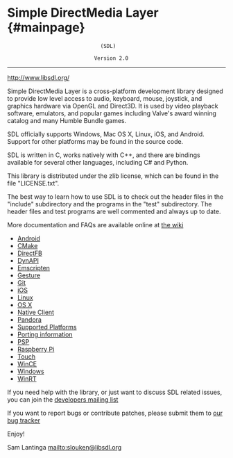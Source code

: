 Simple DirectMedia Layer {#mainpage}
========================

                                  (SDL)

                                Version 2.0

---
http://www.libsdl.org/

Simple DirectMedia Layer is a cross-platform development library designed
to provide low level access to audio, keyboard, mouse, joystick, and graphics
hardware via OpenGL and Direct3D. It is used by video playback software,
emulators, and popular games including Valve's award winning catalog
and many Humble Bundle games.

SDL officially supports Windows, Mac OS X, Linux, iOS, and Android.
Support for other platforms may be found in the source code.

SDL is written in C, works natively with C++, and there are bindings 
available for several other languages, including C# and Python.

This library is distributed under the zlib license, which can be found
in the file "LICENSE.txt".

The best way to learn how to use SDL is to check out the header files in
the "include" subdirectory and the programs in the "test" subdirectory.
The header files and test programs are well commented and always up to date.

More documentation and FAQs are available online at [the wiki](https://github.com/libsdl-org/SDL/wiki/)

- [Android](README-android.md)
- [CMake](README-cmake.md)
- [DirectFB](README-directfb.md)
- [DynAPI](README-dynapi.md)
- [Emscripten](README-emscripten.md)
- [Gesture](README-gesture.md)
- [Git](README-git.md)
- [iOS](README-ios.md)
- [Linux](README-linux.md)
- [OS X](README-macosx.md)
- [Native Client](README-nacl.md)
- [Pandora](README-pandora.md)
- [Supported Platforms](README-platforms.md)
- [Porting information](README-porting.md)
- [PSP](README-psp.md)
- [Raspberry Pi](README-raspberrypi.md)
- [Touch](README-touch.md)
- [WinCE](README-wince.md)
- [Windows](README-windows.md)
- [WinRT](README-winrt.md)

If you need help with the library, or just want to discuss SDL related
issues, you can join the [developers mailing list](http://www.libsdl.org/mailing-list.php)

If you want to report bugs or contribute patches, please submit them to
[our bug tracker](https://github.com/libsdl-org/SDL/issues)

Enjoy!


Sam Lantinga <mailto:slouken@libsdl.org>

